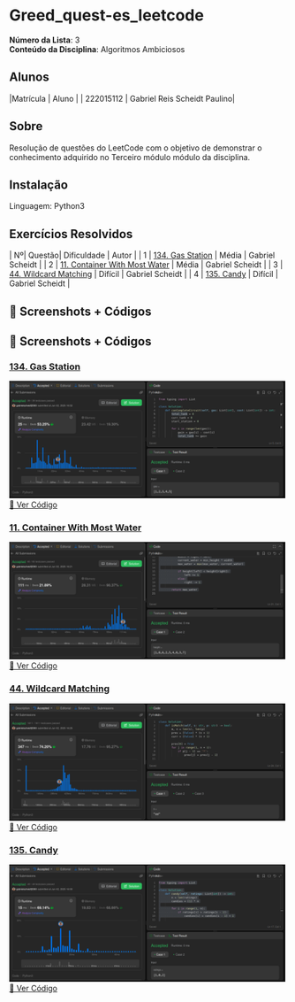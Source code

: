 # Greed_quest-es_leetcode

**Número da Lista**: 3<br>
**Conteúdo da Disciplina**: Algoritmos Ambiciosos<br>

## Alunos
|Matrícula | Aluno |
| 222015112  | Gabriel Reis Scheidt Paulino|

## Sobre 
Resolução de questões do LeetCode com o objetivo de demonstrar o conhecimento adquirido no Terceiro módulo módulo da disciplina.

## Instalação
Linguagem: Python3

## Exercícios Resolvidos

| Nº| Questão| Dificuldade | Autor            |
| 1 | [134. Gas Station](https://leetcode.com/problems/gas-station/description/?envType=problem-list-v2&envId=greedy) |  Média | Gabriel Scheidt  |
| 2 | [11. Container With Most Water](https://leetcode.com/problems/container-with-most-water/description/?envType=problem-list-v2&envId=greedy) | Média | Gabriel Scheidt  |
| 3 | [44. Wildcard Matching](https://leetcode.com/problems/wildcard-matching/description/?envType=problem-list-v2&envId=greedy) | Difícil  |  Gabriel Scheidt |
| 4 | [135. Candy](https://leetcode.com/problems/candy/description/?envType=problem-list-v2&envId=greedy) |  Difícil  | Gabriel Scheidt |


## 📸 Screenshots + Códigos

## 📸 Screenshots + Códigos

<h3><a href="https://leetcode.com/problems/gas-station/description/?envType=problem-list-v2&envId=greedy">134. Gas Station</a></h3>
<img src="https://github.com/projeto-de-algoritmos-2025/Greed_quest-es_leetcode/blob/main/Exercicio_1/134gas.png?raw=true" width="500"/>
<br>
<a href="https://github.com/projeto-de-algoritmos-2025/Greed_quest-es_leetcode/blob/main/Exercicio_1/134_Gas_Station.py">📎 Ver Código</a>

<h3><a href="https://leetcode.com/problems/container-with-most-water/description/?envType=problem-list-v2&envId=greedy">11. Container With Most Water</a></h3>
<img src="https://github.com/projeto-de-algoritmos-2025/Greed_quest-es_leetcode/blob/main/Exercicio_2/11_container.png?raw=true" width="500"/>
<br>
<a href="https://github.com/projeto-de-algoritmos-2025/Greed_quest-es_leetcode/blob/main/Exercicio_2/11_Container_With_Most_Water.py">📎 Ver Código</a>

<h3><a href="https://leetcode.com/problems/wildcard-matching/description/?envType=problem-list-v2&envId=greedy">44. Wildcard Matching</a></h3>
<img src="https://github.com/projeto-de-algoritmos-2025/Greed_quest-es_leetcode/blob/main/Exercicio_3/44_wildcard.png?raw=true" width="500"/>
<br>
<a href="https://github.com/projeto-de-algoritmos-2025/Greed_quest-es_leetcode/blob/main/Exercicio_3/44_Wildcard_Matching.py">📎 Ver Código</a>

<h3><a href="https://leetcode.com/problems/candy/description/?envType=problem-list-v2&envId=greedy">135. Candy</a></h3>
<img src="https://github.com/projeto-de-algoritmos-2025/Greed_quest-es_leetcode/blob/main/Exercicio_4/135_candy.png?raw=true" width="500"/>
<br>
<a href="https://github.com/projeto-de-algoritmos-2025/Greed_quest-es_leetcode/blob/main/Exercicio_4/135_Candy.py">📎 Ver Código</a>
